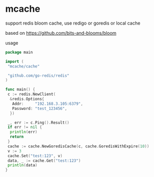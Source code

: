 # mcache

support redis bloom cache, use redigo or goredis or local cache

based on <https://github.com/bits-and-blooms/bloom>

usage

```go
package main

import (
 "mcache/cache"

 "github.com/go-redis/redis"
)

func main() {
 c := redis.NewClient(
  &redis.Options{
   Addr:     "192.168.3.105:6379",
   Password: "test_123456",
  })

 _, err := c.Ping().Result()
 if err != nil {
  println(err)
  return
 }
 cache := cache.NewGoredisCache(c, cache.GoredisWithExpire(10))
 v := 3
 cache.Set("test:123", v)
 data, _ := cache.Get("test:123")
 println(data)
}
```
